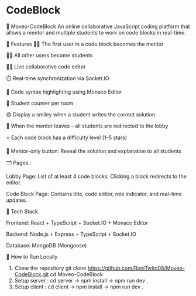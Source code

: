 ﻿# CodeBlock
🧠 Moveo-CodeBlock
An online collaborative JavaScript coding platform that allows a mentor and multiple students to work on code blocks in real-time.

🚀 Features
👨‍🏫 The first user in a code block becomes the mentor

🧑‍🎓 All other users become students

🧑‍💻 Live collaborative code editor

⏱️ Real-time synchronization via Socket.IO

🧠 Code syntax highlighting using Monaco Editor

🧮 Student counter per room

😄 Display a smiley when a student writes the correct solution

🧹 When the mentor leaves – all students are redirected to the lobby

⭐ Each code block has a difficulty level (1–5 stars)

📘 Mentor-only button: Reveal the solution and explanation to all students

🗂️ Pages :

Lobby Page:
List of at least 4 code blocks. Clicking a block redirects to the editor.

Code Block Page:
Contains title, code editor, role indicator, and real-time updates.

🧱 Tech Stack

Frontend: React + TypeScript + Socket.IO + Monaco Editor

Backend: Node.js + Express + TypeScript + Socket.IO

Database: MongoDB (Mongoose)

🧪 How to Run Locally
1. Clone the repository
git clone https://github.com/RoniTwito08/Moveo-CodeBlock.git
cd Moveo-CodeBlock
2. Setup server :
cd server ->
npm install ->
npm run dev .
3. Setup client :
cd client ->
npm install ->
npm run dev .
